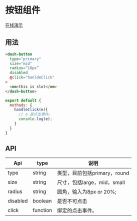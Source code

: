 # 按钮组件

[在线演示]()

## 用法

```html
<dash-button 
  type="primary"
  size="mid"
  radius=“18px”
  disabled
  @click="hanldeClick"
>
  <em>this is slot</em>
</dash-button>
```

```js
export default {
  methods: {
    handleClick(e){
      // e 是点击事件。
      console.log(e);
    }
  }
}
```

## API

|Api|type|说明|
|----|---|---|
|type| string|类型，目前包括primary，round|
|size| string|尺寸，包括large，mid，small|
|radius| string|圆角，输入为8px or 20%;|
|disabled| boolean| 是否不可点击|
|click|function|绑定的点击事件。|
